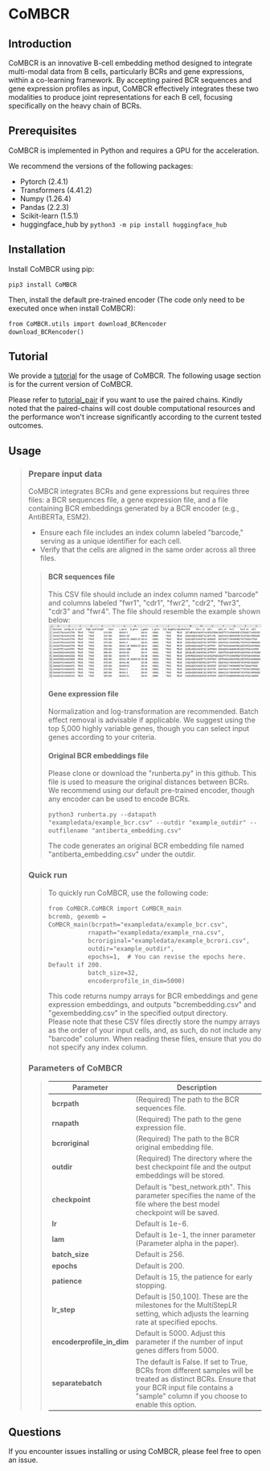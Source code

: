 # CoMBCR
## Introduction
CoMBCR is an innovative B-cell embedding method designed to integrate multi-modal data from B cells, particularly BCRs and gene expressions, within a co-learning framework. By accepting paired BCR sequences and gene expression profiles as input, CoMBCR effectively integrates these two modalities to produce joint representations for each B cell, focusing specifically on the heavy chain of BCRs. 
## Prerequisites
CoMBCR is implemented in Python and requires a GPU for the acceleration. 

We recommend the versions of the following packages:  
- Pytorch (2.4.1)  
- Transformers (4.41.2)  
- Numpy (1.26.4)  
- Pandas (2.2.3)  
- Scikit-learn (1.5.1)  
- huggingface_hub by ```python3 -m pip install huggingface_hub```

## Installation
Install CoMBCR using pip:

```
pip3 install CoMBCR
```
Then, install the default pre-trained encoder (The code only need to be executed once when install CoMBCR):
```
from CoMBCR.utils import download_BCRencoder
download_BCRencoder()
```
## Tutorial
We provide a [tutorial](./tutorial.ipynb) for the usage of CoMBCR. The following usage section is for the current version of CoMBCR.

Please refer to [tutorial_pair](./tutorial_pair.ipynb) if you want to use the paired chains. Kindly noted that the paired-chains will cost double computational resources and the performance won't increase significantly according to the current tested outcomes. 

## Usage
> ### Prepare input data
> CoMBCR integrates BCRs and gene expressions but requires three files: a BCR sequences file, a gene expression file, and a file containing BCR embeddings generated by a BCR encoder (e.g., AntiBERTa, ESM2).  
> - Ensure each file includes an index column labeled "barcode," serving as a unique identifier for each cell.   
> - Verify that the cells are aligned in the same order across all three files.
>> #### BCR sequences file
>> This CSV file should include an index column named "barcode" and columns labeled "fwr1", "cdr1", "fwr2", "cdr2", "fwr3", "cdr3" and "fwr4". The file should resemble the example shown below: ![](images/BCRs.png)
>> #### Gene expression file
>> Normalization and log-transformation are recommended. Batch effect removal is advisable if applicable. We suggest using the top 5,000 highly variable genes, though you can select input genes according to your criteria.
>> #### Original BCR embeddings file
>> Please clone or download the "runberta.py" in this github. This file is used to measure the original distances between BCRs. We recommend using our default pre-trained encoder, though any encoder can be used to encode BCRs. 
>> ```
>> python3 runberta.py --datapath "exampledata/example_bcr.csv" --outdir "example_outdir" --outfilename "antiberta_embedding.csv"
>> ```
>> The code generates an original BCR embedding file named "antiberta_embedding.csv" under the outdir.
> ### Quick run
>> To quickly run CoMBCR, use the following code:  
>> ```
>> from CoMBCR.CoMBCR import CoMBCR_main
>> bcremb, gexemb = CoMBCR_main(bcrpath="exampledata/example_bcr.csv", 
>>            rnapath="exampledata/example_rna.csv", 
>>            bcroriginal="exampledata/example_bcrori.csv", 
>>            outdir="example_outdir",
>>            epochs=1,  # You can revise the epochs here. Default if 200.
>>            batch_size=32,
>>            encoderprofile_in_dim=5000)
>> ```
>> This code returns numpy arrays for BCR embeddings and gene expression embeddings, and outputs "bcrembedding.csv" and "gexembedding.csv" in the specified output directory.  
>> Please note that these CSV files directly store the numpy arrays as the order of your input cells, and, as such, do not include any "barcode" column. When reading these files, ensure that you do not specify any index column.
> ### Parameters of CoMBCR
>> | Parameter | Description |
>> | ------------- | ------------- |
>> | **bcrpath** | (Required) The path to the BCR sequences file.|
>> | **rnapath** | (Required) The path to the gene expression file.|
>> | **bcroriginal**| (Required) The path to the BCR original embedding file.|
>> |**outdir**|(Required) The directory where the best checkpoint file and the output embeddings will be stored.|
>> |**checkpoint**|Default is "best_network.pth". This parameter specifies the name of the file where the best model checkpoint will be saved.|
>> |**lr**|Default is 1e-6.|
>> |**lam**| Default is 1e-1, the inner parameter (Parameter alpha in the paper).|
>> |**batch_size** | Default is 256.|
>> |**epochs** | Default is 200.|
>> |**patience**| Default is 15, the patience for early stopping.|
>> |**lr_step** | Default is [50,100]. These are the milestones for the MultiStepLR setting, which adjusts the learning rate at specified epochs.|
>> |**encoderprofile_in_dim**| Default is 5000. Adjust this parameter if the number of input genes differs from 5000.|
>> |**separatebatch**|The default is False. If set to True, BCRs from different samples will be treated as distinct BCRs. Ensure that your BCR input file contains a "sample" column if you choose to enable this option. |

## Questions
If you encounter issues installing or using CoMBCR, please feel free to open an issue.

